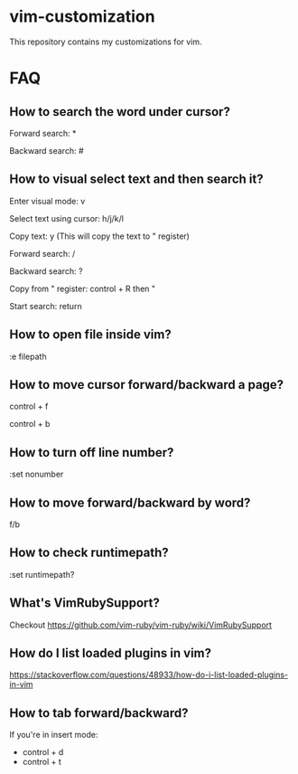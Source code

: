 # vim-customization

This repository contains my customizations for vim.

# FAQ

## How to search the word under cursor?

Forward search: *

Backward search: #


## How to visual select text and then search it?

Enter visual mode: v

Select text using cursor: h/j/k/l

Copy text: y (This will copy the text to " register)

Forward search: /

Backward search: ?

Copy from " register: control + R then "

Start search: return

## How to open file inside vim?

:e filepath

## How to move cursor forward/backward a page?

control + f

control + b

## How to turn off line number?
:set nonumber

## How to move forward/backward by word?
f/b

## How to check runtimepath?
:set runtimepath?

## What's VimRubySupport?
Checkout https://github.com/vim-ruby/vim-ruby/wiki/VimRubySupport

## How do I list loaded plugins in vim?
https://stackoverflow.com/questions/48933/how-do-i-list-loaded-plugins-in-vim

## How to tab forward/backward?
If you're in insert mode:
- control + d
- control + t
